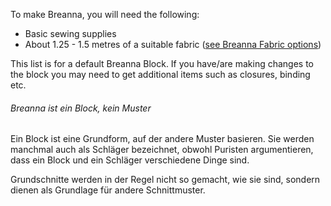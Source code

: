 To make Breanna, you will need the following:

- Basic sewing supplies
- About 1.25 - 1.5 metres of a suitable fabric ([see Breanna Fabric options](/docs/patterns/Breanna/fabric/))

This list is for a default Breanna Block. If you have/are making changes to the block you may need to get additional items such as closures, binding etc.

<Note>

###### Breanna ist ein Block, kein Muster

Ein Block ist eine Grundform, auf der andere Muster basieren.
Sie werden manchmal auch als Schläger bezeichnet, obwohl Puristen argumentieren, dass ein Block und ein Schläger verschiedene Dinge sind.

Grundschnitte werden in der Regel nicht so gemacht, wie sie sind, sondern dienen als Grundlage für andere Schnittmuster.

</Note>
